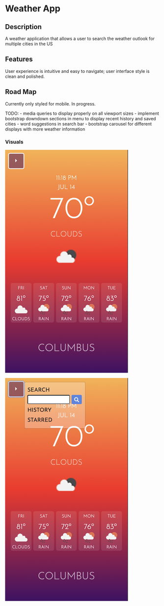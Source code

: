 # Weather App

## Description

A weather application that allows a user to search the weather outlook for multiple cities in the US

## Features
<!-- Upon searching a city, user is presented with current and future conditions for that city, + the city is saved in the search history. Current weather conditions reflect the temperature, humidity, wind speed, and the UV index. UV index is color coded to indicate whether the conditions are favorable, moderate, or severe. Future weather conditions present a 5-day forecast that displays the date, weather conditions, temperature, and humidity. Cities saved in search history render both current and future conditions when clicked. -->

User experience is intuitive and easy to navigate; user interface style is clean and polished.

## Road Map
<!-- Currently working on local storage and rendering weather icons. Search history appends entire search history + most recently serached - must clear data that is already rendered before appending. -->

Currently only styled for mobile. In progress.

TODO:
	- media queries to display properly on all viewport sizes
	- implement bootstrap downdown sections in menu to display recent history and saved cities
	- word suggestions in search bar
	- bootstrap carousel for different displays with more weather information

### Visuals

![screenshot](./assets/images/weather-2.0-mobile.png)

![screenshot](./assets/images/weather-2.0-mobile-menu.png)

<!-- ### Links

[DeployedApp] (<https://kathrynwilkinson.github.io/DashboardWeather/>) -->
